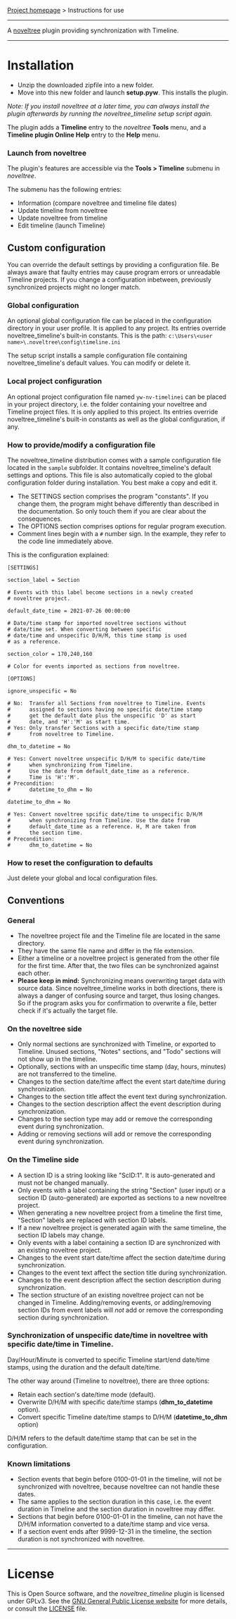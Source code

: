 [Project homepage](https://peter88213.github.io/noveltree_timeline) > Instructions for use

--- 

A [noveltree](https://peter88213.github.io/noveltree/) plugin providing synchronization with Timeline. 

---

# Installation

- Unzip the downloaded zipfile into a new folder.
- Move into this new folder and launch **setup.pyw**. This installs the plugin.

*Note: If you install noveltree at a later time, you can always install the plugin afterwards by running the noveltree_timeline setup script again.*

The plugin adds a **Timeline** entry to the *noveltree* **Tools** menu, and a **Timeline plugin Online Help** entry to the **Help** menu. 

### Launch from noveltree

The plugin's features are accessible via the **Tools > Timeline** submenu in *noveltree*.

The submenu has the following entries:

- Information (compare noveltree and timeline file dates)
- Update timeline from noveltree
- Update noveltree from timeline
- Edit timeline (launch Timeline)

## Custom configuration

You can override the default settings by providing a configuration file. Be always aware that faulty entries may cause program errors or unreadable Timeline projects. If you change a configuration inbetween, previously synchronized projects might no longer match. 

### Global configuration

An optional global configuration file can be placed in the configuration directory in your user profile. It is applied to any project. Its entries override noveltree_timeline's built-in constants. This is the path:
`c:\Users\<user name>\.noveltree\config\timeline.ini`
  
The setup script installs a sample configuration file containing noveltree_timeline's default values. You can modify or delete it. 

### Local project configuration

An optional project configuration file named `yw-nv-timelinei` can be placed in your project directory, i.e. the folder containing your noveltree and Timeline project files. It is only applied to this project. Its entries override noveltree_timeline's built-in constants as well as the global configuration, if any.

### How to provide/modify a configuration file

The noveltree_timeline distribution comes with a sample configuration file located in the `sample` subfolder. It contains noveltree_timeline's default settings and options. This file is also automatically copied to the global configuration folder during installation. You best make a copy and edit it.

- The SETTINGS section comprises the program "constants". If you change them, the program might behave differently than described in the documentation. So only touch them if you are clear about the consequences.
- The OPTIONS section comprises options for regular program execution. 
- Comment lines begin with a `#` number sign. In the example, they refer to the code line immediately above.

This is the configuration explained: 

```
[SETTINGS]

section_label = Section

# Events with this label become sections in a newly created 
# noveltree project. 

default_date_time = 2021-07-26 00:00:00

# Date/time stamp for imported noveltree sections without
# date/time set. When converting between specific
# date/time and unspecific D/H/M, this time stamp is used
# as a reference.

section_color = 170,240,160

# Color for events imported as sections from noveltree.

[OPTIONS]

ignore_unspecific = No

# No:  Transfer all Sections from noveltree to Timeline. Events
#      assigned to sections having no specific date/time stamp
#      get the default date plus the unspecific 'D' as start
#      date, and 'H':'M' as start time.
# Yes: Only transfer Sections with a specific date/time stamp
#      from noveltree to Timeline.

dhm_to_datetime = No

# Yes: Convert noveltree unspecific D/H/M to specific date/time
#      when synchronizing from Timeline.
#      Use the date from default_date_time as a reference.
#      Time is 'H':'M'.
# Precondition:
#      datetime_to_dhm = No

datetime_to_dhm = No

# Yes: Convert noveltree spcific date/time to unspecific D/H/M
#      when synchronizing from Timeline. Use the date from
#      default_date_time as a reference. H, M are taken from
#      the section time.
# Precondition:
#      dhm_to_datetime = No

```


### How to reset the configuration to defaults

Just delete your global and local configuration files.



## Conventions

### General
- The noveltree project file and the Timeline file are located in the same directory.
- They have the same file name and differ in the file extension.
- Either a timeline or a noveltree project is generated from the other file for the first time. After that, the two files can be synchronized against each other.
- **Please keep in mind:** Synchronizing means overwriting target data with source data. Since noveltree_timeline works in both directions, there is always a danger of confusing source and target, thus losing changes. So if the program asks you for confirmation to overwrite a file, better check if it's actually the target file.


### On the noveltree side

- Only normal sections are synchronized with Timeline, or exported to Timeline. Unused sections, "Notes" sections, and "Todo" sections will not show up in the timeline.
- Optionally, sections with an unspecific time stamp (day, hours, minutes) are not transferred to the timeline.
- Changes to the section date/time affect the event start date/time during synchronization.
- Changes to the section title affect the event text during synchronization.
- Changes to the section description affect the event description during synchronization.
- Changes to the section type may add or remove the corresponding event during synchronization.
- Adding or removing sections will add or remove the corresponding event during synchronization.


### On the Timeline side

- A section ID is a string looking like "ScID:1". It is auto-generated and must not be changed manually.
- Only events with a label containing the string "Section" (user input) or a section ID (auto-generated) are exported as sections to a new noveltree project.
- When generating a new noveltree project from a timeline the first time, "Section" labels are replaced with section ID labels.
- If a new noveltree project is generated again with the same timeline, the section ID labels may change.
- Only events with a label containing a section ID are synchronized with an existing noveltree project.
- Changes to the event start date/time affect the section date/time during synchronization.
- Changes to the event text affect the section title during synchronization.
- Changes to the event description affect the section description during synchronization.
- The section structure of an existing noveltree project can not be changed in Timeline. Adding/removing events, or adding/removing section IDs from event labels will *not* add or remove the corresponding section during synchronization. 

### Synchronization of unspecific date/time in noveltree with specific date/time in Timeline.

Day/Hour/Minute is converted to specific Timeline start/end date/time stamps, using the duration and the default date/time.

The other way around (Timeline to noveltree), there are three options:

- Retain each section's date/time mode (default).
- Overwrite D/H/M with specific date/time stamps (**dhm_to_datetime** option).
- Convert specific Timeline date/time stamps to D/H/M (**datetime_to_dhm** option)

D/H/M refers to the default date/time stamp that can be set in the configuration.


### Known limitations

- Section events that begin before 0100-01-01 in the timeline, will not be synchronized with noveltree, because noveltree can not handle these dates.
- The same applies to the section duration in this case, i.e. the event duration in Timeline and the section duration in noveltree may differ.
- Sections that begin before 0100-01-01 in the timeline, can not have the D/H/M information converted to a date/time stamp and vice versa.
- If a section event ends after 9999-12-31 in the timeline, the section duration is not synchronized with noveltree.

---

# License

This is Open Source software, and the *noveltree_timeline* plugin is licensed under GPLv3. See the
[GNU General Public License website](https://www.gnu.org/licenses/gpl-3.0.en.html) for more
details, or consult the [LICENSE](https://github.com/peter88213/noveltree_timeline/blob/main/LICENSE) file.

